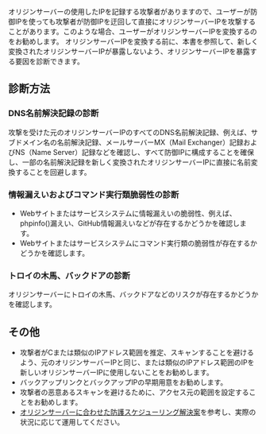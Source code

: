 

オリジンサーバーの使用したIPを記録する攻撃者がありますので、ユーザーが防御IPを使っても攻撃者が防御IPを迂回して直接にオリジンサーバーIPを攻撃することがあります。このような場合、ユーザーがオリジンサーバーIPを変換するのをお勧めします。
オリジンサーバーIPを変換する前に、本書を参照して、新しく変換されたオリジンサーバーIPが暴露しないよう、オリジンサーバーIPを暴露する要因を診断できます。

## 診断方法
### DNS名前解決記録の診断
攻撃を受けた元のオリジンサーバーIPのすべてのDNS名前解決記録、例えば、サブドメイン名の名前解決記録、メールサーバーMX（Mail Exchanger）記録およびNS（Name Server）記録などを確認し、すべて防御IPに構成することを確保し、一部の名前解決記録を新しく変換されたオリジンサーバーIPに直接に名前変換することを回避します。

### 情報漏えいおよびコマンド実行類脆弱性の診断
- Webサイトまたはサービスシステムに情報漏えいの脆弱性、例えば、phpinfo()漏えい、GitHub情報漏えいなどが存在するかどうかを確認します。
- Webサイトまたはサービスシステムにコマンド実行類の脆弱性が存在するかどうかを確認します。

### トロイの木馬、バックドアの診断
オリジンサーバーにトロイの木馬、バックドアなどのリスクが存在するかどうかを確認します。

## その他
- 攻撃者がCまたは類似のIPアドレス範囲を推定、スキャンすることを避けるよう、元のオリジンサーバーIPと同じ、または類似のIPアドレス範囲のIPを新しいオリジンサーバーIPに使用しないことをお勧めします。
- バックアップリンクとバックアップIPの早期用意をお勧めします。
- 攻撃者の恶意あるスキャンを避けるために、アクセス元の範囲を設定することをお勧めします。
- [オリジンサーバーに合わせた防護スケジューリング解決案](https://cloud.tencent.com/document/product/1014/31125)を参考し、実際の状況に応じて運用してください。

